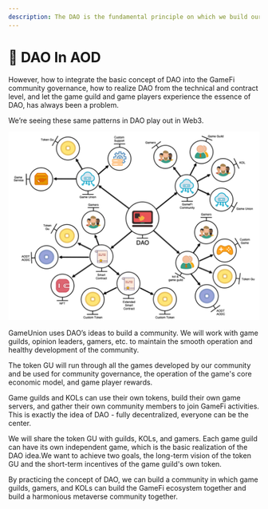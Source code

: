 ```yaml
---
description: The DAO is the fundamental principle on which we build our community.
---
```


# 🕍 DAO In AOD

However, how to integrate the basic concept of DAO into the GameFi community governance, how to realize DAO from the technical and contract level, and let the game guild and game players experience the essence of DAO, has always been a problem.

We’re seeing these same patterns in DAO play out in Web3.

![](IMG/031.jpg)

GameUnion uses DAO’s ideas to build a community. We will work with game guilds, opinion leaders, gamers, etc. to maintain the smooth operation and healthy development of the community.

The token GU will run through all the games developed by our community and be used for community governance, the operation of the game's core economic model, and game player rewards.

Game guilds and KOLs can use their own tokens, build their own game servers, and gather their own community members to join GameFi activities. This is exactly the idea of DAO - fully decentralized, everyone can be the center.

We will share the token GU with guilds, KOLs, and gamers. Each game guild can have its own independent game, which is the basic realization of the DAO idea.We want to achieve two goals, the long-term vision of the token GU and the short-term incentives of the game guild's own token.

By practicing the concept of DAO, we can build a community in which game guilds, gamers, and KOLs can build the GameFi ecosystem together and build a harmonious metaverse community together.
